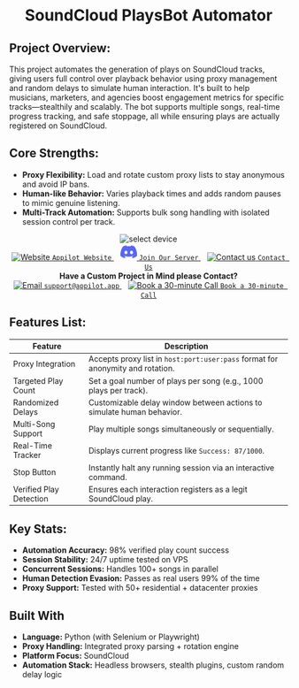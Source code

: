 <h1 align="center">SoundCloud PlaysBot Automator</h1>

## Project Overview:
This project automates the generation of plays on SoundCloud tracks, giving users full control over playback behavior using proxy management and random delays to simulate human interaction. It's built to help musicians, marketers, and agencies boost engagement metrics for specific tracks—stealthily and scalably. The bot supports multiple songs, real-time progress tracking, and safe stoppage, all while ensuring plays are actually registered on SoundCloud.


## Core Strengths:
- **Proxy Flexibility:** Load and rotate custom proxy lists to stay anonymous and avoid IP bans.
- **Human-like Behavior:** Varies playback times and adds random pauses to mimic genuine listening.
- **Multi-Track Automation:** Supports bulk song handling with isolated session control per track.

<div align="center">
  <img
    src="https://github.com/user-attachments/assets/d200549d-7613-446f-a43b-19a4117ca360"
    alt="select device"
    width="600px"
  />
</div>


<div align="center">
  <a href="https://appilot.app/">
    <img
      alt="Website"
      width="25px"
      src="https://github.com/user-attachments/assets/8e5f3af3-b098-4c1d-980d-df9aebc680d0"
    />
    <code>Appilot Website</code>
  </a>
  &nbsp;&nbsp;
  <a href="https://discord.gg/3CZ5muJdF2">
    <img
      alt="Join Our Server"
      width="30px"
      src="https://github.com/Zeeshanahmad4/RealEstateMate-WhatsApp-Group-Management-Bot/blob/main/discord-icon-svgrepo-com.svg"
    />
    <code>Join Our Server</code>
  </a>
  &nbsp;&nbsp;
  <a href="https://t.me/devpilot1">
    <img
      alt="Contact us"
      width="30px"
      src="https://edent.github.io/SuperTinyIcons/images/svg/telegram.svg"
    />
    <code>Contact Us</code>
  </a>
</div>

<div align="center">
<strong> Have a Custom Project in Mind please Contact?</strong>

<div align="center">
  <a href="mailto:support@appilot.app">
  <img
    alt="Email"
    width="30px"
    src="https://github.com/user-attachments/assets/91c8d428-32b7-4be0-91fa-2e42c902b5b8"
  />
  <code>support@appilot.app</code>
</a>
  &nbsp;&nbsp;
  <a href="https://cal.com/app-pilot-m8i8oo/30min">
  <img
    alt="Book a 30-minute Call"
    width="30px"
    src="https://github.com/user-attachments/assets/cd3e5c7b-3e4e-4bb3-b242-bcc20ee78f13"
  />
  <code>Book a 30-minute Call</code>
</a>
<span>

<div align="left">



## Features List:
| **Feature**             | **Description**                                                                |
| ----------------------- | ------------------------------------------------------------------------------ |
| Proxy Integration       | Accepts proxy list in `host:port:user:pass` format for anonymity and rotation. |
| Targeted Play Count     | Set a goal number of plays per song (e.g., 1000 plays per track).              |
| Randomized Delays       | Customizable delay window between actions to simulate human behavior.          |
| Multi-Song Support      | Play multiple songs simultaneously or sequentially.                            |
| Real-Time Tracker       | Displays current progress like `Success: 87/1000`.                             |
| Stop Button             | Instantly halt any running session via an interactive command.                 |
| Verified Play Detection | Ensures each interaction registers as a legit SoundCloud play.                 |

## Key Stats:
- **Automation Accuracy:** 98% verified play count success
- **Session Stability:** 24/7 uptime tested on VPS
- **Concurrent Sessions:** Handles 100+ songs in parallel
- **Human Detection Evasion:** Passes as real users 99% of the time
- **Proxy Support:** Tested with 50+ residential + datacenter proxies

## Built With
- **Language:** Python (with Selenium or Playwright)
- **Proxy Handling:** Integrated proxy parsing + rotation engine
- **Platform Focus:** SoundCloud
- **Automation Stack:** Headless browsers, stealth plugins, custom random delay logic
